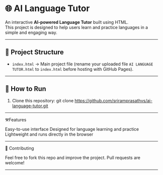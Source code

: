 # 🌐 AI Language Tutor

An interactive **AI-powered Language Tutor** built using HTML.  
This project is designed to help users learn and practice languages in a simple and engaging way.

---

## 📂 Project Structure

- `index.html` → Main project file (rename your uploaded file `AI LANGUAGE TUTOR.html` to `index.html` before hosting with GitHub Pages).

---

## 🚀 How to Run

1. Clone this repository:
     git clone https://github.com/sriramprasathvs/ai-language-tutor.git

---

⚒️Features

Easy-to-use interface
Designed for language learning and practice
Lightweight and runs directly in the browser

---

🤝 Contributing

Feel free to fork this repo and improve the project.
Pull requests are welcome!

---

